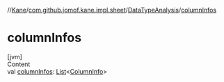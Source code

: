 //[Kane](../../index.md)/[com.github.jomof.kane.impl.sheet](../index.md)/[DataTypeAnalysis](index.md)/[columnInfos](column-infos.md)



# columnInfos  
[jvm]  
Content  
val [columnInfos](column-infos.md): [List](https://kotlinlang.org/api/latest/jvm/stdlib/kotlin.collections/-list/index.html)<[ColumnInfo](../-column-info/index.md)>  



